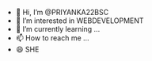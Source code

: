 - 👋 Hi, I’m @PRIYANKA22BSC
- 👀 I’m interested in WEBDEVELOPMENT
- 🌱 I’m currently learning ...
- 📫 How to reach me ...
- 😄 SHE


<!---
PRIYANKA22BSC/PRIYANKA22BSC is a ✨ special ✨ repository because its `README.md` (this file) appears on your GitHub profile.
You can click the Preview link to take a look at your changes.
--->
